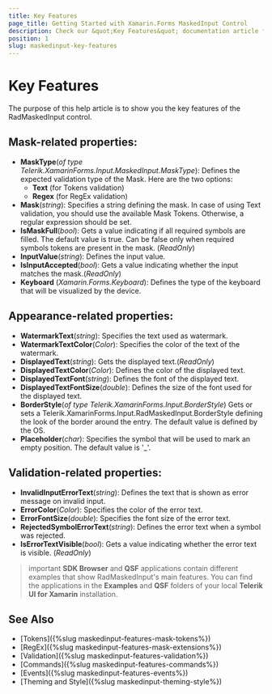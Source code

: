 ```yaml
---
title: Key Features
page_title: Getting Started with Xamarin.Forms MaskedInput Control
description: Check our &quot;Key Features&quot; documentation article for Telerik MaskedInput for Xamarin control.
position: 1
slug: maskedinput-key-features
---
```


#  Key Features

The purpose of this help article is to show you the key features of the RadMaskedInput control.

## Mask-related properties:

* **MaskType**(*of type Telerik.XamarinForms.Input.MaskedInput.MaskType*): Defines the expected validation type of the Mask. Here are the two options: 
	* **Text** (for Tokens validation)
	* **Regex** (for RegEx validation)
* **Mask**(*string*): Specifies a string defining the mask. In case of using Text validation, you should use the available Mask Tokens. Otherwise, a regular expression should be set.
* **IsMaskFull**(*bool*): Gets a value indicating if all required symbols are filled. The default value is true. Can be false only when required symbols tokens are present in the mask. (*ReadOnly*)
* **InputValue**(*string*): Defines the input value.
* **IsInputAccepted**(*bool*): Gets a value indicating whether the input matches the mask.(*ReadOnly*)
* **Keyboard** (*Xamarin.Forms.Keyboard*): Defines the type of the keyboard that will be visualized by the device.

## Appearance-related properties: 

* **WatermarkText**(*string*): Specifies the text used as watermark.
* **WatermarkTextColor**(*Color*): Specifies the color of the text of the watermark.
* **DisplayedText**(*string*): Gets the displayed text.(*ReadOnly*) 
* **DisplayedTextColor**(*Color*): Defines the color of the displayed text.
* **DisplayedTextFont**(*string*): Defines the font of the displayed text.
* **DisplayedTextFontSize**(*double*): Defines the size of the font used for the displayed text.
* **BorderStyle**(*of type Telerik.XamarinForms.Input.BorderStyle*) Gets or sets a Telerik.XamarinForms.Input.RadMaskedInput.BorderStyle defining the look of the border around the entry. The default value is defined by the OS.
* **Placeholder**(*char*): Specifies the symbol that will be used to mark an empty position. The default value is '_'.

## Validation-related properties: 

* **InvalidInputErrorText**(*string*): Defines the text that is shown as error message on invalid input.
* **ErrorColor**(*Color*): Specifies the color of the error text.
* **ErrorFontSize**(*double*): Specifies the font size of the error text.
* **RejectedSymbolErrorText**(*string*):  Defines the error text when a symbol was rejected.
* **IsErrorTextVisible**(*bool*): Gets a value indicating whether the error text is visible. (*ReadOnly*)

>important **SDK Browser** and **QSF** applications contain different examples that show RadMaskedInput's main features. You can find the applications in the **Examples** and **QSF** folders of your local **Telerik UI for Xamarin** installation.

## See Also

* [Tokens]({%slug maskedinput-features-mask-tokens%})
* [RegEx]({%slug maskedinput-features-mask-extensions%})
* [Validation]({%slug maskedinput-features-validation%})
* [Commands]({%slug maskedinput-features-commands%})
* [Events]({%slug maskedinput-features-events%})
* [Theming and Style]({%slug maskedinput-theming-style%})
